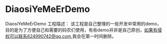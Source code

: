 # DiaosiYeMeErDemo
DiaosiYeMeErDemo
工程描述：
   该工程是自己整理的一些开发中常用的demo，目的是为了方便自己和需要的码农们使用，有些demo并非是自己原创，如果有侵权可以联系624990742@qq.com,我会在第一时间删除。
